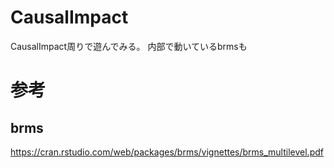 # CausalImpact
CausalImpact周りで遊んでみる。
内部で動いているbrmsも

# 参考
## brms
https://cran.rstudio.com/web/packages/brms/vignettes/brms_multilevel.pdf
